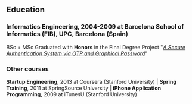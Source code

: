 ## Education

### **Informatics Engineering**, 2004-2009 at **Barcelona School of Informatics (FIB)**, UPC, Barcelona (Spain)

BSc + MSc Graduated with **Honors** in the Final Degree Project "*[A Secure Authentication System via OTP and Graphical Password](https://shorturl.at/hyZ07)*"

### Other courses

**Startup Engineering**, 2013 at Coursera (Stanford University) | **Spring Training**, 2011 at SpringSource University | **iPhone Application Programming**, 2009 at iTunesU (Stanford University)
